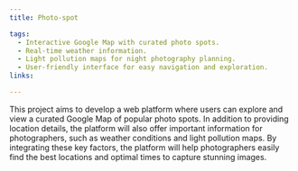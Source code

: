 ```yaml
---
title: Photo-spot

tags:
  - Interactive Google Map with curated photo spots.
  - Real-time weather information.
  - Light pollution maps for night photography planning.
  - User-friendly interface for easy navigation and exploration.
links:

---
```


This project aims to develop a web platform where users can explore and view a curated Google Map of popular photo spots. In addition to providing location details, the platform will also offer important information for photographers, such as weather conditions and light pollution maps. By integrating these key factors, the platform will help photographers easily find the best locations and optimal times to capture stunning images.

<!--more-->
